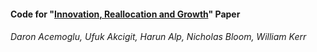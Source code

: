 #### Code for "[Innovation, Reallocation and Growth](https://www.harunalp.net/files/papers/aer.20130470.pdf)" Paper
###### Daron Acemoglu, Ufuk Akcigit, Harun Alp, Nicholas Bloom, William Kerr
